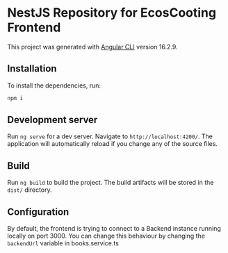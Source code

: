 # NestJS Repository for EcosCooting Frontend

This project was generated with [Angular CLI](https://github.com/angular/angular-cli) version 16.2.9.

## Installation

To install the dependencies, run:
```bash
npm i
```

## Development server

Run `ng serve` for a dev server. Navigate to `http://localhost:4200/`. The application will automatically reload if you change any of the source files.

## Build

Run `ng build` to build the project. The build artifacts will be stored in the `dist/` directory.

## Configuration

By default, the frontend is trying to connect to a Backend instance running locally on port 3000. You can change this behaviour by changing the `backendUrl` variable in books.service.ts